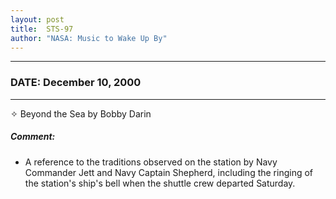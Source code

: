 ```yaml
---
layout: post
title:  STS-97
author: "NASA: Music to Wake Up By"
---
```


----
### DATE: December 10, 2000
----
✧ Beyond the Sea by Bobby Darin

##### Comment:
* A reference to the traditions observed on the station by Navy Commander Jett and Navy Captain Shepherd, including the ringing of the station's ship's bell when the shuttle crew departed Saturday.

